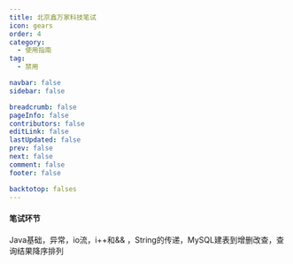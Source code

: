 ```yaml
---
title: 北京鑫万家科技笔试
icon: gears
order: 4
category:
  - 使用指南
tag:
  - 禁用

navbar: false
sidebar: false

breadcrumb: false
pageInfo: false
contributors: false
editLink: false
lastUpdated: false
prev: false
next: false
comment: false
footer: false

backtotop: falses
---
```




#### 笔试环节

Java基础，异常，io流，i++和&& ，String的传递，MySQL建表到增删改查，查询结果降序排列



